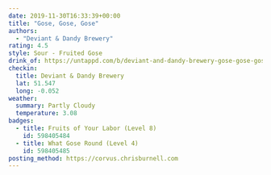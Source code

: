 ```yaml
---
date: 2019-11-30T16:33:39+00:00
title: "Gose, Gose, Gose"
authors:
  - "Deviant & Dandy Brewery"
rating: 4.5
style: Sour - Fruited Gose
drink_of: https://untappd.com/b/deviant-and-dandy-brewery-gose-gose-gose/3501070
checkin:
  title: Deviant & Dandy Brewery
  lat: 51.547
  long: -0.052
weather:
  summary: Partly Cloudy
  temperature: 3.08
badges:
  - title: Fruits of Your Labor (Level 8)
    id: 598405484
  - title: What Gose Round (Level 4)
    id: 598405485
posting_method: https://corvus.chrisburnell.com
---
```

